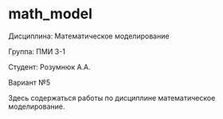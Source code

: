 # math_model

Дисциплина: Математическое моделирование

Группа: ПМИ 3-1

Студент: Розумнюк А.А.

Вариант №5

Здесь содержаться работы по дисциплине математическое моделирование.
